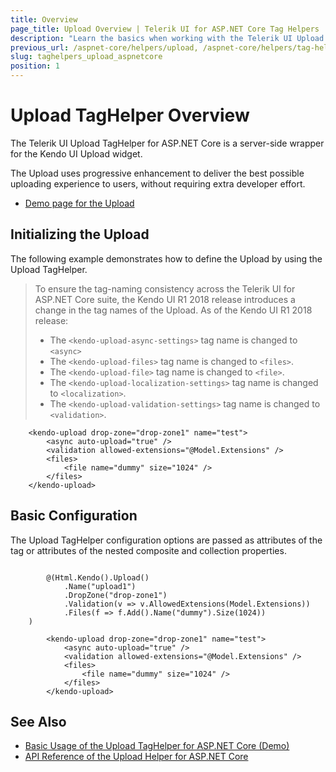 ```yaml
---
title: Overview
page_title: Upload Overview | Telerik UI for ASP.NET Core Tag Helpers
description: "Learn the basics when working with the Telerik UI Upload TagHelper for ASP.NET Core (MVC 6 or ASP.NET Core MVC)."
previous_url: /aspnet-core/helpers/upload, /aspnet-core/helpers/tag-helpers/upload
slug: taghelpers_upload_aspnetcore
position: 1
---
```


# Upload TagHelper Overview

The Telerik UI Upload TagHelper for ASP.NET Core is a server-side wrapper for the Kendo UI Upload widget.

The Upload uses progressive enhancement to deliver the best possible uploading experience to users, without requiring extra developer effort.

* [Demo page for the Upload](https://demos.telerik.com/aspnet-core/upload/tag-helper)

## Initializing the Upload

The following example demonstrates how to define the Upload by using the Upload TagHelper.

> To ensure the tag-naming consistency across the Telerik UI for ASP.NET Core suite, the Kendo UI R1 2018 release introduces a change in the tag names of the Upload. As of the Kendo UI R1 2018 release:
> * The `<kendo-upload-async-settings>` tag name is changed to `<async>`
> * The `<kendo-upload-files>` tag name is changed to `<files>`.
> * The `<kendo-upload-file>` tag name is changed to `<file>`.
> * The `<kendo-upload-localization-settings>` tag name is changed to `<localization>`.
> * The `<kendo-upload-validation-settings>` tag name is changed to `<validation>`.

        <kendo-upload drop-zone="drop-zone1" name="test">
            <async auto-upload="true" />
            <validation allowed-extensions="@Model.Extensions" />
            <files>
                <file name="dummy" size="1024" />
            </files>
        </kendo-upload>

## Basic Configuration

The Upload TagHelper configuration options are passed as attributes of the tag or attributes of the nested composite and collection properties.

```cshtml

        @(Html.Kendo().Upload()
            .Name("upload1")
            .DropZone("drop-zone1")
            .Validation(v => v.AllowedExtensions(Model.Extensions))
            .Files(f => f.Add().Name("dummy").Size(1024))
    )
```
```tagHelper
        <kendo-upload drop-zone="drop-zone1" name="test">
            <async auto-upload="true" />
            <validation allowed-extensions="@Model.Extensions" />
            <files>
                <file name="dummy" size="1024" />
            </files>
        </kendo-upload>
```

## See Also

* [Basic Usage of the Upload TagHelper for ASP.NET Core (Demo)](https://demos.telerik.com/aspnet-core/upload/tag-helper)
* [API Reference of the Upload Helper for ASP.NET Core](/api/upload)
